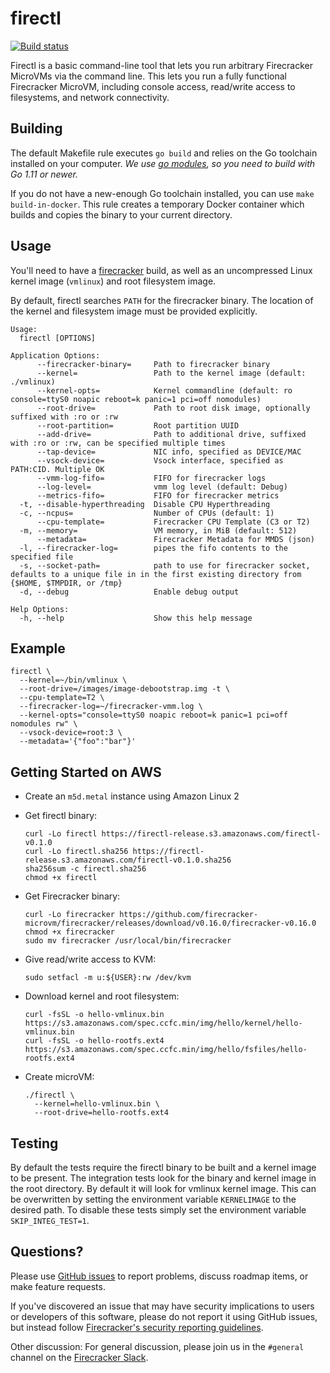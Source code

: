 firectl
===

[![Build status](https://badge.buildkite.com/92fe02b4bd9564be0f7ea21d1ee782f6a6fe55cbd5465e3480.svg?branch=master)](https://buildkite.com/firecracker-microvm/firectl)

Firectl is a basic command-line tool that lets you run arbitrary
Firecracker MicroVMs via the command line. This lets you run a fully
functional Firecracker MicroVM, including console access, read/write
access to filesystems, and network connectivity.

Building
---

The default Makefile rule executes `go build` and relies on the Go toolchain
installed on your computer.
_We use [go modules](https://github.com/golang/go/wiki/Modules), so you need to
build with Go 1.11 or newer._

If you do not have a new-enough Go toolchain installed, you can use `make
build-in-docker`.  This rule creates a temporary Docker container which builds
and copies the binary to your current directory.

Usage
---

You'll need to have a
[firecracker](https://github.com/firecracker-microvm/firecracker) build, as well
as an uncompressed Linux kernel image (`vmlinux`) and root filesystem image.

By default, firectl searches `PATH` for the firecracker binary. The location of
the kernel and filesystem image must be provided explicitly.

```
Usage:
  firectl [OPTIONS]

Application Options:
      --firecracker-binary=     Path to firecracker binary
      --kernel=                 Path to the kernel image (default: ./vmlinux)
      --kernel-opts=            Kernel commandline (default: ro console=ttyS0 noapic reboot=k panic=1 pci=off nomodules)
      --root-drive=             Path to root disk image, optionally suffixed with :ro or :rw
      --root-partition=         Root partition UUID
      --add-drive=              Path to additional drive, suffixed with :ro or :rw, can be specified multiple times
      --tap-device=             NIC info, specified as DEVICE/MAC
      --vsock-device=           Vsock interface, specified as PATH:CID. Multiple OK
      --vmm-log-fifo=           FIFO for firecracker logs
      --log-level=              vmm log level (default: Debug)
      --metrics-fifo=           FIFO for firecracker metrics
  -t, --disable-hyperthreading  Disable CPU Hyperthreading
  -c, --ncpus=                  Number of CPUs (default: 1)
      --cpu-template=           Firecracker CPU Template (C3 or T2)
  -m, --memory=                 VM memory, in MiB (default: 512)
      --metadata=               Firecracker Metadata for MMDS (json)
  -l, --firecracker-log=        pipes the fifo contents to the specified file
  -s, --socket-path=            path to use for firecracker socket, defaults to a unique file in in the first existing directory from {$HOME, $TMPDIR, or /tmp}
  -d, --debug                   Enable debug output

Help Options:
  -h, --help                    Show this help message
```

Example
---

```
firectl \
  --kernel=~/bin/vmlinux \
  --root-drive=/images/image-debootstrap.img -t \
  --cpu-template=T2 \
  --firecracker-log=~/firecracker-vmm.log \
  --kernel-opts="console=ttyS0 noapic reboot=k panic=1 pci=off nomodules rw" \
  --vsock-device=root:3 \
  --metadata='{"foo":"bar"}'
```

Getting Started on AWS
---

- Create an `m5d.metal` instance using Amazon Linux 2
- Get firectl binary:

  ```
  curl -Lo firectl https://firectl-release.s3.amazonaws.com/firectl-v0.1.0
  curl -Lo firectl.sha256 https://firectl-release.s3.amazonaws.com/firectl-v0.1.0.sha256
  sha256sum -c firectl.sha256
  chmod +x firectl
  ```

- Get Firecracker binary:

  ```
  curl -Lo firecracker https://github.com/firecracker-microvm/firecracker/releases/download/v0.16.0/firecracker-v0.16.0
  chmod +x firecracker
  sudo mv firecracker /usr/local/bin/firecracker
  ```

- Give read/write access to KVM:

  ```
  sudo setfacl -m u:${USER}:rw /dev/kvm
  ```

- Download kernel and root filesystem:

  ```
  curl -fsSL -o hello-vmlinux.bin https://s3.amazonaws.com/spec.ccfc.min/img/hello/kernel/hello-vmlinux.bin
  curl -fsSL -o hello-rootfs.ext4 https://s3.amazonaws.com/spec.ccfc.min/img/hello/fsfiles/hello-rootfs.ext4
  ```

- Create microVM:

  ```
  ./firectl \
    --kernel=hello-vmlinux.bin \
    --root-drive=hello-rootfs.ext4
  ```

Testing
---
By default the tests require the firectl binary to be built and a kernel image
to be present. The integration tests look for the binary and kernel image in
the root directory. By default it will look for vmlinux kernel image. This can
be overwritten by setting the environment variable `KERNELIMAGE` to the desired
path. To disable these tests simply set the environment variable
`SKIP_INTEG_TEST=1`.

Questions?
---

Please use
[GitHub issues](https://github.com/firecracker-microvm/firectl/issues)
to report problems, discuss roadmap items, or make feature requests.

If you've discovered an issue that may have security implications to
users or developers of this software, please do not report it using
GitHub issues, but instead follow
[Firecracker's security reporting guidelines](https://github.com/firecracker-microvm/firecracker/blob/main/SECURITY.md).

Other discussion: For general discussion, please join us in the
`#general` channel on the [Firecracker Slack](https://tinyurl.com/firecracker-microvm).
